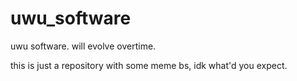 # uwu_software
uwu software. will evolve overtime.


this is just a repository with some meme bs, idk what'd you expect.
